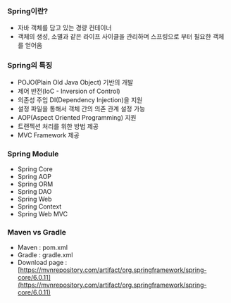 ### Spring이란?

- 자바 객체를 담고 있는 경량 컨테이너
- 객체의 생성, 소멸과 같은 라이프 사이클을 관리하며 스프링으로 부터 필요한 객체를 얻어옴

### Spring의 특징

- POJO(Plain Old Java Object) 기반의 개발
- 제어 반전(IoC - Inversion of Control)
- 의존성 주입 DI(Dependency Injection)을 지원
- 설정 파일을 통해서 객체 간의 의존 관계 설정 가능
- AOP(Aspect Oriented Programming) 지원
- 트랜젝션 처리를 위한 방법 제공
- MVC Framework 제공

### Spring Module

- Spring Core
- Spring AOP
- Spring ORM
- Spring DAO
- Spring Web
- Spring Context
- Spring Web MVC

### Maven vs Gradle
- Maven : pom.xml
- Gradle : gradle.xml
- Download page : [https://mvnrepository.com/artifact/org.springframework/spring-core/6.0.11](https://mvnrepository.com/artifact/org.springframework/spring-core/6.0.11)
